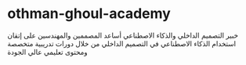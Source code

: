 # othman-ghoul-academy
خبير التصميم الداخلي والذكاء الاصطناعي أساعد المصممين والمهندسين على إتقان استخدام الذكاء الاصطناعي في التصميم الداخلي من خلال دورات تدريبية متخصصة ومحتوى تعليمي عالي الجودة

